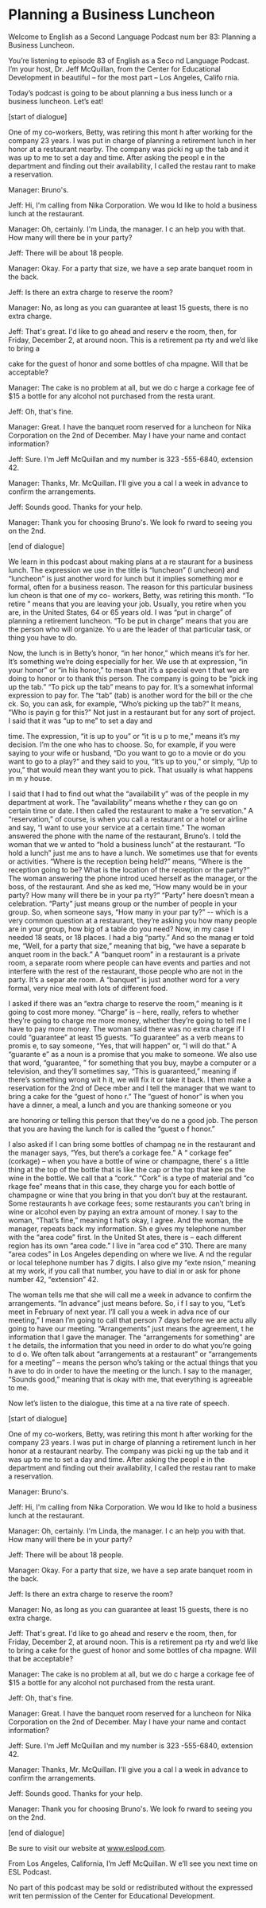 # Planning a Business Luncheon

Welcome to English as a Second Language Podcast num ber 83: Planning a Business Luncheon.

You’re listening to episode 83 of English as a Seco nd Language Podcast. I’m your host, Dr. Jeff McQuillan, from the Center for Educational Development in beautiful – for the most part – Los Angeles, Califo rnia.

Today’s podcast is going to be about planning a bus iness lunch or a business luncheon. Let’s eat!

[start of dialogue]

One of my co-workers, Betty, was retiring this mont h after working for the company 23 years. I was put in charge of planning a  retirement lunch in her honor at a restaurant nearby. The company was picki ng up the tab and it was up to me to set a day and time. After asking the peopl e in the department and finding out their availability, I called the restau rant to make a reservation.

Manager: Bruno's.

Jeff: Hi, I'm calling from Nika Corporation. We wou ld like to hold a business lunch at the restaurant.

Manager: Oh, certainly. I'm Linda, the manager. I c an help you with that. How many will there be in your party?

Jeff: There will be about 18 people.

Manager: Okay. For a party that size, we have a sep arate banquet room in the back.

Jeff: Is there an extra charge to reserve the room?

Manager: No, as long as you can guarantee at least 15 guests, there is no extra charge.

Jeff: That's great. I'd like to go ahead and reserv e the room, then, for Friday, December 2, at around noon. This is a retirement pa rty and we’d like to bring a

cake for the guest of honor and some bottles of cha mpagne. Will that be acceptable?

Manager: The cake is no problem at all, but we do c harge a corkage fee of $15 a bottle for any alcohol not purchased from the resta urant.

Jeff: Oh, that's fine.

Manager: Great. I have the banquet room reserved for a luncheon for Nika Corporation on the 2nd of December. May I have your  name and contact information?

Jeff: Sure. I'm Jeff McQuillan and my number is 323 -555-6840, extension 42.

Manager: Thanks, Mr. McQuillan. I'll give you a cal l a week in advance to confirm the arrangements.

Jeff: Sounds good. Thanks for your help.

Manager: Thank you for choosing Bruno's. We look fo rward to seeing you on the 2nd.

[end of dialogue]

We learn in this podcast about making plans at a re staurant for a business lunch. The expression we use in the title is “luncheon” (l uncheon) and “luncheon” is just another word for lunch but it implies something mor e formal, often for a business reason. The reason for this particular business lun cheon is that one of my co- workers, Betty, was retiring this month. “To retire ” means that you are leaving your job. Usually, you retire when you are, in the United States, 64 or 65 years old. I was “put in charge” of planning a retirement  luncheon. “To be put in charge” means that you are the person who will organize. Yo u are the leader of that particular task, or thing you have to do.

Now, the lunch is in Betty’s honor, “in her honor,”  which means it’s for her. It’s something we’re doing especially for her. We use th at expression, “in your honor” or “in his honor,” to mean that it’s a special even t that we are doing to honor or to thank this person. The company is going to be “pick ing up the tab.” “To pick up the tab” means to pay for. It’s a somewhat informal  expression to pay for. The “tab” (tab) is another word for the bill or the che ck. So, you can ask, for example, “Who’s picking up the tab?” It means, “Who is payin g for this?” Not just in a restaurant but for any sort of project. I said that  it was “up to me” to set a day and

time. The expression, “it is up to you” or “it is u p to me,” means it’s my decision. I’m the one who has to choose. So, for example, if you were saying to your wife or husband, “Do you want to go to a movie or do you  want to go to a play?” and they said to you, “It’s up to you,” or simply, “Up to you,” that would mean they want you to pick. That usually is what happens in m y house.

I said that I had to find out what the “availabilit y” was of the people in my department at work. The “availability” means whethe r they can go on certain time or date. I then called the restaurant to make a “re servation.” A “reservation,” of course, is when you call a restaurant or a hotel or  airline and say, “I want to use your service at a certain time.” The woman answered  the phone with the name of the restaurant, Bruno’s. I told the woman that we w anted to “hold a business lunch” at the restaurant. “To hold a lunch” just me ans to have a lunch. We sometimes use that for events or activities. “Where  is the reception being held?” means, “Where is the reception going to be? What is  the location of the reception or the party?” The woman answering the phone introd uced herself as the manager, or the boss, of the restaurant. And she as ked me, “How many would be in your party? How many will there be in your pa rty?” “Party” here doesn’t mean a celebration. “Party” just means group or the  number of people in your group. So, when someone says, “How many in your par ty?” -- which is a very common question at a restaurant, they’re asking you  how many people are in your group, how big of a table do you need? Now, in  my case I needed 18 seats, or 18 places. I had a big “party.” And so the manag er told me, “Well, for a party that size,” meaning that big, “we have a separate b anquet room in the back.” A “banquet room” in a restaurant is a private room, a  separate room where people can have events and parties and not interfere with the rest of the restaurant, those people who are not in the party. It’s a separ ate room. A “banquet” is just another word for a very formal, very nice meal with  lots of different food.

I asked if there was an “extra charge to reserve the room,” meaning is it going to cost more money. “Charge” is – here, really, refers  to whether they’re going to charge me more money, whether they’re going to tell  me I have to pay more money. The woman said there was no extra charge if I could “guarantee” at least 15 guests. “To guarantee” as a verb means to promis e, to say someone, “Yes, that will happen” or, “I will do that.” A “guarante e” as a noun is a promise that you make to someone. We also use that word, “guarantee, ” for something that you buy, maybe a computer or a television, and they’ll sometimes say, “This is guaranteed,” meaning if there’s something wrong wit h it, we will fix it or take it back. I then make a reservation for the 2nd of Dece mber and I tell the manager that we want to bring a cake for the “guest of hono r.” The “guest of honor” is when you have a dinner, a meal, a lunch and you are  thanking someone or you

are honoring or telling this person that they’ve do ne a good job. The person that you are having the lunch for is called the “guest o f honor.”

I also asked if I can bring some bottles of champag ne in the restaurant and the manager says, “Yes, but there’s a corkage fee.” A “ corkage fee” (corkage) – when you have a bottle of wine or champagne, there’ s a little thing at the top of the bottle that is like the cap or the top that kee ps the wine in the bottle.  We call that a “cork.” “Cork” is a type of material and “co rkage fee” means that in this case, they charge you for each bottle of champagne or wine that you bring in that you don’t buy at the restaurant. Some restaurants h ave corkage fees; some restaurants you can’t bring in wine or alcohol even  by paying an extra amount of money. I say to the woman, “That’s fine,” meaning t hat’s okay, I agree. And the woman, the manager, repeats back my information. Sh e gives my telephone number with the “area code” first. In the United St ates, there is – each different region has its own “area code.” I live in “area cod e” 310. There are many “area codes” in Los Angeles depending on where we live. A nd the regular or local telephone number has 7 digits. I also give my “exte nsion,” meaning at my work, if you call that number, you have to dial in or ask for phone number 42, “extension” 42.

The woman tells me that she will call me a week in advance to confirm the arrangements. “In advance” just means before. So, i f I say to you, “Let’s meet in February of next year. I’ll call you a week in adva nce of our meeting,” I mean I’m going to call that person 7 days before we are actu ally going to have our meeting. “Arrangements” just means the agreement, t he information that I gave the manager. The “arrangements for something” are t he details, the information that you need in order to do what you’re going to d o. We often talk about “arrangements at a restaurant” or “arrangements for  a meeting” – means the person who’s taking or the actual things that you h ave to do in order to have the meeting or the lunch. I say to the manager, “Sounds  good,” meaning that is okay with me, that everything is agreeable to me.

Now let’s listen to the dialogue, this time at a na tive rate of speech.

[start of dialogue]

One of my co-workers, Betty, was retiring this mont h after working for the company 23 years. I was put in charge of planning a  retirement lunch in her honor at a restaurant nearby. The company was picki ng up the tab and it was up to me to set a day and time. After asking the peopl e in the department and finding out their availability, I called the restau rant to make a reservation.

Manager: Bruno's.

Jeff: Hi, I'm calling from Nika Corporation. We wou ld like to hold a business lunch at the restaurant.

Manager: Oh, certainly. I'm Linda, the manager. I c an help you with that. How many will there be in your party?

Jeff: There will be about 18 people.

Manager: Okay. For a party that size, we have a sep arate banquet room in the back.

Jeff: Is there an extra charge to reserve the room?

Manager: No, as long as you can guarantee at least 15 guests, there is no extra charge.

Jeff: That's great. I'd like to go ahead and reserv e the room, then, for Friday, December 2, at around noon. This is a retirement pa rty and we’d like to bring a cake for the guest of honor and some bottles of cha mpagne. Will that be acceptable?

Manager: The cake is no problem at all, but we do c harge a corkage fee of $15 a bottle for any alcohol not purchased from the resta urant.

Jeff: Oh, that's fine.

Manager: Great. I have the banquet room reserved for a luncheon for Nika Corporation on the 2nd of December. May I have your  name and contact information?

Jeff: Sure. I'm Jeff McQuillan and my number is 323 -555-6840, extension 42.

Manager: Thanks, Mr. McQuillan. I'll give you a cal l a week in advance to confirm the arrangements.

Jeff: Sounds good. Thanks for your help.

Manager: Thank you for choosing Bruno's. We look fo rward to seeing you on the 2nd.

[end of dialogue]

Be sure to visit our website at www.eslpod.com.

From Los Angeles, California, I’m Jeff McQuillan. W e’ll see you next time on ESL Podcast.

 No part of this podcast may be sold or redistributed without the expressed writ ten permission of the Center for Educational Development.


